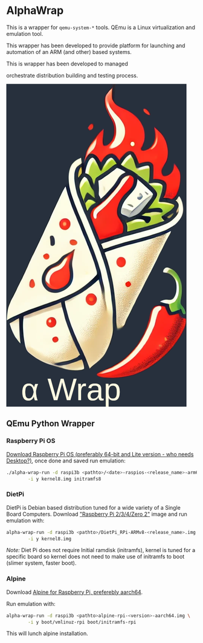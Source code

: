 

# AlphaWrap
This is a wrapper for `qemu-system-*` tools. QEmu is a Linux virtualization and emulation tool. 

This wrapper has been developed to provide platform for launching and automation of an ARM (and other) based systems. 

This is wrapper has been developed to managed 

orchestrate distribution building and testing process.

![Made with ChatGPT (accually ChatGPT made this)](./art/AlphaWrap.png)

## QEmu Python Wrapper


### Raspberry Pi OS
[Download Raspberry Pi OS (preferably 64-bit and Lite version - who needs Desktop?)](https://www.raspberrypi.com/software/operating-systems/#raspberry-pi-os-64-bit), once done and saved run emulation: 

```bash
./alpha-wrap-run -d raspi3b <pathto>/<date>-raspios-<release_name>-arm64-lite.img \
        -i y kernel8.img initramfs8
```

### DietPi
DietPi is Debian based distribution tuned for a wide variety of a Single Board Computers. Download ["Raspberry Pi 2/3/4/Zero 2"](https://dietpi.com/#download) image and run emulation with: 
```bash
alpha-wrap-run -d raspi3b <pathto>/DietPi_RPi-ARMv8-<release_name>.img \
        -i y kernel8.img
```
*Note:* Diet Pi does not require Initial ramdisk (initramfs), kernel is tuned for a specific board so kernel does not need to make use of initramfs to boot (slimer system, faster boot).

### Alpine

Download [Alpine for Raspberry Pi, preferebly aarch64](https://www.alpinelinux.org/downloads/).

Run emulation with: 
```bash
alpha-wrap-run -d raspi3b <pathto>alpine-rpi-<version>-aarch64.img \
        -i y boot/vmlinuz-rpi boot/initramfs-rpi
```
This will lunch alpine installation.

